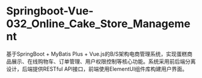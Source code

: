 # Springboot-Vue-032_Online_Cake_Store_Management
基于SpringBoot + MyBatis Plus + Vue.js的B/S架构电商管理系统，实现蛋糕商品展示、在线购物车、订单管理、用户权限控制等核心功能。系统采用前后端分离设计，后端提供RESTful API接口，前端使用ElementUI组件库构建用户界面。
